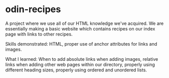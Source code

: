 # odin-recipes
A project where we use all of our HTML knowledge we've acquired. We are essentially making a basic website which contains recipes on our index page with links to other recipes. 

Skills demonstrated: HTML, proper use of anchor attributes for links and images.

What I learned: When to add absolute links when adding images, relative links when adding other web pages within our directory, properly using different heading sizes, properly using ordered and unordered lists.